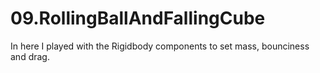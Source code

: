 # 09.RollingBallAndFallingCube

In here I played with the Rigidbody components to set mass, bounciness and drag.
